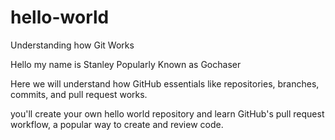 # hello-world
Understanding how Git Works   


Hello my name is Stanley Popularly Known as Gochaser 

Here we will understand how GitHub essentials like repositories, branches, commits, and pull request works.

you'll create your own hello world repository and learn GitHub's pull request workflow, a popular way to create and review code.



